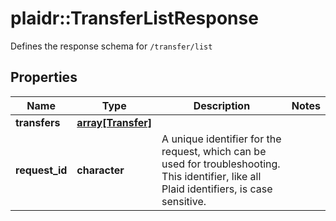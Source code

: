 # plaidr::TransferListResponse

Defines the response schema for `/transfer/list`

## Properties
Name | Type | Description | Notes
------------ | ------------- | ------------- | -------------
**transfers** | [**array[Transfer]**](Transfer.md) |  | 
**request_id** | **character** | A unique identifier for the request, which can be used for troubleshooting. This identifier, like all Plaid identifiers, is case sensitive. | 


